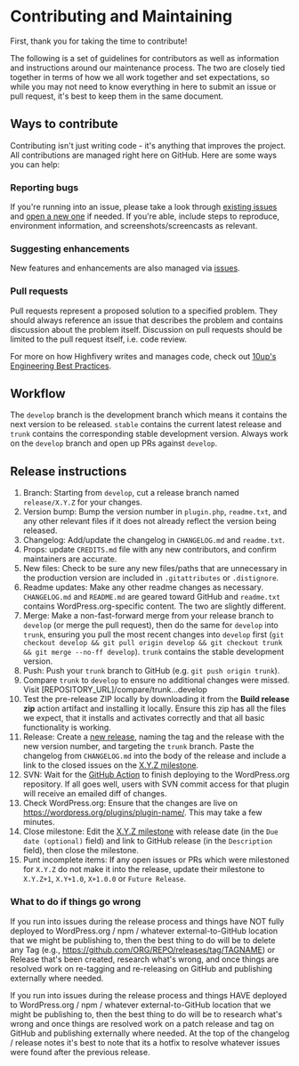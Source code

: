 # Contributing and Maintaining

First, thank you for taking the time to contribute!

The following is a set of guidelines for contributors as well as information and instructions around our maintenance process.  The two are closely tied together in terms of how we all work together and set expectations, so while you may not need to know everything in here to submit an issue or pull request, it's best to keep them in the same document.

## Ways to contribute

Contributing isn't just writing code - it's anything that improves the project.  All contributions are managed right here on GitHub.  Here are some ways you can help:

### Reporting bugs

If you're running into an issue, please take a look through [existing issues](/issues) and [open a new one](/issues/new) if needed.  If you're able, include steps to reproduce, environment information, and screenshots/screencasts as relevant.

### Suggesting enhancements

New features and enhancements are also managed via [issues](/issues).

### Pull requests

Pull requests represent a proposed solution to a specified problem.  They should always reference an issue that describes the problem and contains discussion about the problem itself.  Discussion on pull requests should be limited to the pull request itself, i.e. code review.

For more on how Highfivery writes and manages code, check out [10up's Engineering Best Practices](https://10up.github.io/Engineering-Best-Practices/).

## Workflow

The `develop` branch is the development branch which means it contains the next version to be released.  `stable` contains the current latest release and `trunk` contains the corresponding stable development version.  Always work on the `develop` branch and open up PRs against `develop`.

## Release instructions

1. Branch: Starting from `develop`, cut a release branch named `release/X.Y.Z` for your changes.
2. Version bump: Bump the version number in `plugin.php`, `readme.txt`, and any other relevant files if it does not already reflect the version being released.
3. Changelog: Add/update the changelog in `CHANGELOG.md` and `readme.txt`.
4. Props: update `CREDITS.md` file with any new contributors, and confirm maintainers are accurate.
5. New files: Check to be sure any new files/paths that are unnecessary in the production version are included in `.gitattributes` or `.distignore`.
6. Readme updates: Make any other readme changes as necessary. `CHANGELOG.md` and `README.md` are geared toward GitHub and `readme.txt` contains WordPress.org-specific content. The two are slightly different.
7. Merge: Make a non-fast-forward merge from your release branch to `develop` (or merge the pull request), then do the same for `develop` into `trunk`, ensuring you pull the most recent changes into `develop` first (`git checkout develop && git pull origin develop && git checkout trunk && git merge --no-ff develop`). `trunk` contains the stable development version.
8. Push: Push your `trunk` branch to GitHub (e.g. `git push origin trunk`).
9. Compare `trunk` to `develop` to ensure no additional changes were missed. Visit [REPOSITORY_URL]/compare/trunk...develop
10. Test the pre-release ZIP locally by downloading it from the **Build release zip** action artifact and installing it locally. Ensure this zip has all the files we expect, that it installs and activates correctly and that all basic functionality is working.
11. Release: Create a [new release](/releases/new), naming the tag and the release with the new version number, and targeting the `trunk` branch. Paste the changelog from `CHANGELOG.md` into the body of the release and include a link to the closed issues on the [X.Y.Z milestone](/milestone/#?closed=1).
12. SVN: Wait for the [GitHub Action](/actions) to finish deploying to the WordPress.org repository. If all goes well, users with SVN commit access for that plugin will receive an emailed diff of changes.
13. Check WordPress.org: Ensure that the changes are live on https://wordpress.org/plugins/plugin-name/. This may take a few minutes.
14. Close milestone: Edit the [X.Y.Z milestone](/milestone/#) with release date (in the `Due date (optional)` field) and link to GitHub release (in the `Description` field), then close the milestone.
15. Punt incomplete items: If any open issues or PRs which were milestoned for `X.Y.Z` do not make it into the release, update their milestone to `X.Y.Z+1`, `X.Y+1.0`, `X+1.0.0` or `Future Release`.

### What to do if things go wrong

If you run into issues during the release process and things have NOT fully deployed to WordPress.org / npm / whatever external-to-GitHub location that we might be publishing to, then the best thing to do will be to delete any Tag (e.g., https://github.com/ORG/REPO/releases/tag/TAGNAME) or Release that's been created, research what's wrong, and once things are resolved work on re-tagging and re-releasing on GitHub and publishing externally where needed.

If you run into issues during the release process and things HAVE deployed to WordPress.org / npm / whatever external-to-GitHub location that we might be publishing to, then the best thing to do will be to research what's wrong and once things are resolved work on a patch release and tag on GitHub and publishing externally where needed.  At the top of the changelog / release notes it's best to note that its a hotfix to resolve whatever issues were found after the previous release.
